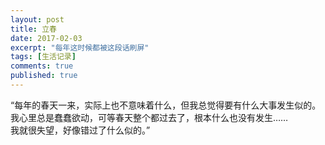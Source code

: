 ```yaml
---
layout: post
title: 立春
date: 2017-02-03
excerpt: "每年这时候都被这段话刷屏"
tags: [生活记录]
comments: true
published: true
---
```

“每年的春天一来，实际上也不意味着什么，但我总觉得要有什么大事发生似的。  
我心里总是蠢蠢欲动，可等春天整个都过去了，根本什么也没有发生……  
我就很失望，好像错过了什么似的。”  
  
